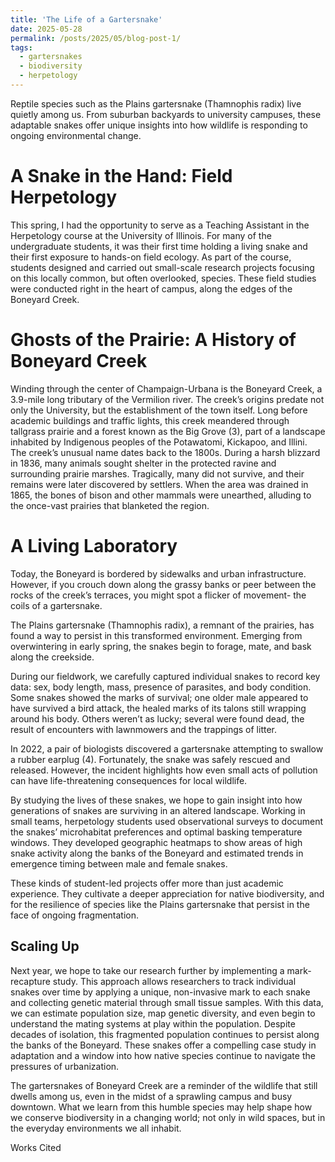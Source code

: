 ```yaml
---
title: 'The Life of a Gartersnake'
date: 2025-05-28
permalink: /posts/2025/05/blog-post-1/
tags:
  - gartersnakes
  - biodiversity
  - herpetology
---
```

Reptile species such as the Plains gartersnake (Thamnophis radix) live quietly among us. From suburban backyards to university campuses, these adaptable snakes offer unique insights into how wildlife is responding to ongoing environmental change.

A Snake in the Hand: Field Herpetology
======
This spring, I had the opportunity to serve as a Teaching Assistant in the Herpetology course at the University of Illinois. For many of the undergraduate students, it was their first time holding a living snake and their first exposure to hands-on field ecology.
As part of the course, students designed and carried out small-scale research projects focusing on this locally common, but often overlooked, species. These field studies were conducted right in the heart of campus, along the edges of the Boneyard Creek.

Ghosts of the Prairie: A History of Boneyard Creek
======
Winding through the center of Champaign-Urbana is the Boneyard Creek, a 3.9-mile long tributary of the Vermilion river. The creek’s origins predate not only the University, but the establishment of the town itself. Long before academic buildings and traffic lights, this creek meandered through tallgrass prairie and a forest known as the Big Grove (3), part of a landscape inhabited by Indigenous peoples of the Potawatomi, Kickapoo, and Illini. 
The creek’s unusual name dates back to the 1800s. During a harsh blizzard in 1836, many animals sought shelter in the protected ravine and surrounding prairie marshes. Tragically, many did not survive, and their remains were later discovered by settlers. When the area was drained in 1865, the bones of bison and other mammals were unearthed, alluding to the once-vast prairies that blanketed the region.

A Living Laboratory
======
Today, the Boneyard is bordered by sidewalks and urban infrastructure. However, if you crouch down along the grassy banks or peer between the rocks of the creek’s terraces, you might spot a flicker of movement- the coils of a gartersnake.

The Plains gartersnake (Thamnophis radix), a remnant of the prairies, has found a way to persist in this transformed environment. Emerging from overwintering in early spring, the snakes begin to forage, mate, and bask along the creekside.

During our fieldwork, we carefully captured individual snakes to record key data: sex, body length, mass, presence of parasites, and body condition. Some snakes showed the marks of survival; one older male appeared to have survived a bird attack, the healed marks of its talons still wrapping around his body. Others weren’t as lucky; several were found dead, the result of encounters with lawnmowers and the trappings of litter.

In 2022, a pair of biologists discovered a gartersnake attempting to swallow a rubber earplug (4). Fortunately, the snake was safely rescued and released. However, the incident highlights how even small acts of pollution can have life-threatening consequences for local wildlife.

By studying the lives of these snakes, we hope to gain insight into how generations of snakes are surviving in an altered landscape. Working in small teams, herpetology students used observational surveys to document the snakes’ microhabitat preferences and optimal basking temperature windows. They developed geographic heatmaps to show areas of high snake activity along the banks of the Boneyard and estimated trends in emergence timing between male and female snakes.

These kinds of student-led projects offer more than just academic experience. They cultivate a deeper appreciation for native biodiversity, and for the resilience of species like the Plains gartersnake that persist in the face of ongoing fragmentation.

Scaling Up
------
Next year, we hope to take our research further by implementing a mark-recapture study. This approach allows researchers to track individual snakes over time by applying a unique, non-invasive mark to each snake and collecting genetic material through small tissue samples. With this data, we can estimate population size, map genetic diversity, and even begin to understand the mating systems at play within the population.
Despite decades of isolation, this fragmented population continues to persist along the banks of the Boneyard. These snakes offer a compelling case study in adaptation and a window into how native species continue to navigate the pressures of urbanization.

The gartersnakes of Boneyard Creek are a reminder of the wildlife that still dwells among us, even in the midst of a sprawling campus and busy downtown. What we learn from this humble species may help shape how we conserve biodiversity in a changing world; not only in wild spaces, but in the everyday environments we all inhabit.


Works Cited


